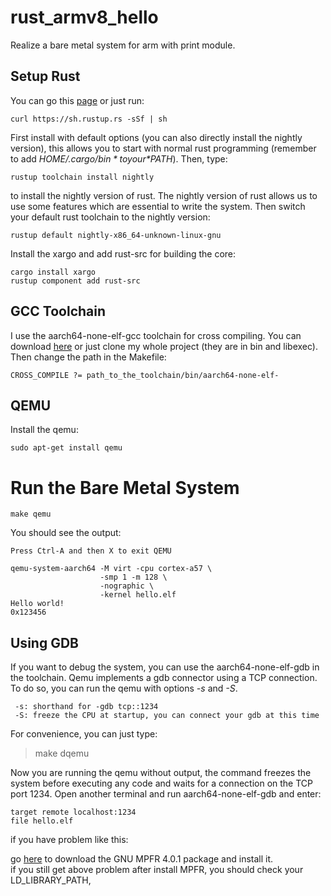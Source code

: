 # rust_armv8_hello 
Realize a bare metal system for arm with print module.

## Setup Rust
You can go this [page](https://www.rust-lang.org/en-US/install.html) or just run:  
```
curl https://sh.rustup.rs -sSf | sh
```
First install with default options (you can also directly install the nightly version), this allows you to start with normal rust programming (remember to add *$HOME/.cargo/bin* to your *$PATH*). Then, type:
```
rustup toolchain install nightly
```
to install the nightly version of rust. The nightly version of rust allows us to use some features which are essential to write the system. Then switch your default rust toolchain to the nightly version:
```
rustup default nightly-x86_64-unknown-linux-gnu
```
Install the xargo and add rust-src for building the core:
```
cargo install xargo
rustup component add rust-src
```

## GCC Toolchain
I use the aarch64-none-elf-gcc toolchain for cross compiling. You can download [here](https://github.com/arter97/aarch64-none-elf-6.1) or just clone my whole project (they are in bin and libexec). Then change the path in the Makefile:
```
CROSS_COMPILE ?= path_to_the_toolchain/bin/aarch64-none-elf-
```

## QEMU
Install the qemu:
```
sudo apt-get install qemu
```
# Run the Bare Metal System
```
make qemu
```
You should see the output:
```
Press Ctrl-A and then X to exit QEMU

qemu-system-aarch64	-M virt -cpu cortex-a57	\
					-smp 1 -m 128 \
					-nographic \
					-kernel hello.elf
Hello world!
0x123456
```


## Using GDB
If you want to debug the system, you can use the aarch64-none-elf-gdb in the toolchain. Qemu implements a gdb connector using a TCP connection. To do so, you can run the qemu with options *-s* and *-S*.
```
 -s: shorthand for -gdb tcp::1234  
 -S: freeze the CPU at startup, you can connect your gdb at this time  
```

For convenience, you can just type:
> make dqemu

Now you are running the qemu without output, the command freezes the system before executing any code and waits for a connection on the TCP port 1234. Open another terminal and run aarch64-none-elf-gdb and enter:
```
target remote localhost:1234
file hello.elf
```

if you have problem like this:

go [here](https://www.mpfr.org/mpfr-current/) to download the GNU MPFR 4.0.1 package and install it.  
if you still get above problem after install MPFR, you should check your LD_LIBRARY_PATH,